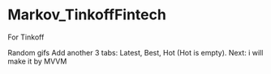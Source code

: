 # Markov_TinkoffFintech
For Tinkoff

Random gifs
Add another 3 tabs: Latest, Best, Hot (Hot is empty).
Next: i will make it by MVVM
